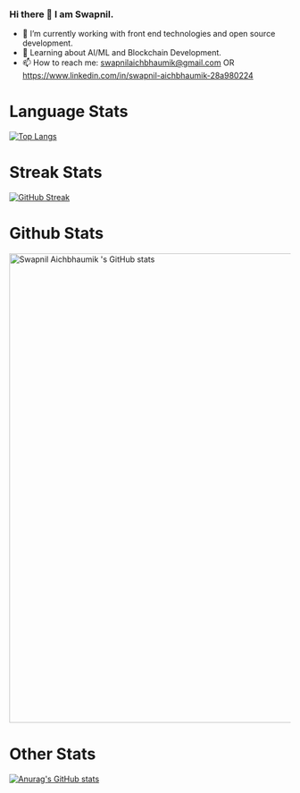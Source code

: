 ### Hi there 👋 I am Swapnil.



- 🔭 I’m currently working with front end technologies and open source development. 
- 🌱 Learning about AI/ML and Blockchain Development.
- 📫 How to reach me: swapnilaichbhaumik@gmail.com OR https://www.linkedin.com/in/swapnil-aichbhaumik-28a980224

# Language Stats
[![Top Langs](https://github-readme-stats.vercel.app/api/top-langs/?username=Swap-nil-2003&layout=compact&theme=dark)](https://github.com/Swap-nil-2003/github-readme-stats)

# Streak Stats
[![GitHub Streak](https://github-readme-streak-stats.herokuapp.com?user=Swap-nil-2003&theme=radical&hide_border=true)](https://git.io/streak-stats)

# Github Stats
<a href="https://quine.sh/profile/swapnil03"><img src="https://stats.quine.sh/swapnil03/github" alt="Swapnil Aichbhaumik 's GitHub stats" width="840px"></a>

# Other Stats
[![Anurag's GitHub stats](https://github-readme-stats.vercel.app/api?username=Swap-nil-2003&show_icons=true&theme=radical)](https://github.com/Swap-nil-2003/github-readme-stats)
